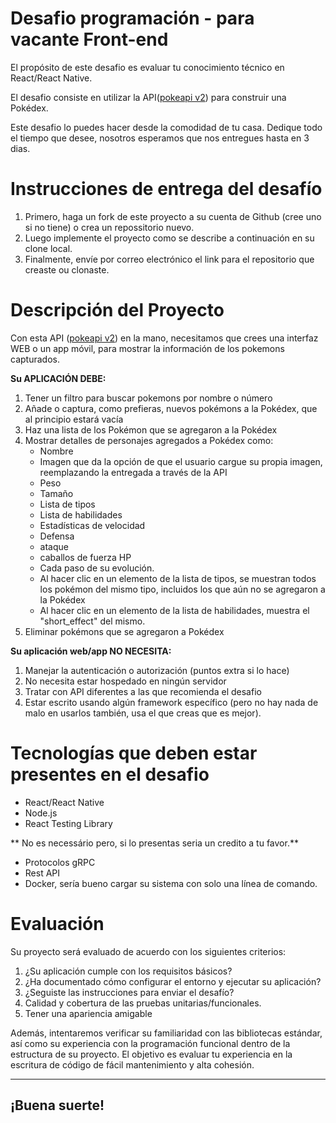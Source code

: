 # Desafio programación - para vacante Front-end


El propósito de este desafio es evaluar tu conocimiento técnico en React/React Native.

El desafio consiste en utilizar la API([pokeapi v2](https://pokeapi.co/docsv2/#)) para construir una Pokédex.

Este desafio lo puedes hacer desde la comodidad de tu casa. Dedique todo el tiempo que desee, nosotros esperamos que nos entregues hasta en 3 dias.

# Instrucciones de entrega del desafío

1. Primero, haga un fork de este proyecto a su cuenta de Github (cree uno si no tiene) o crea un repossitorio nuevo.
2. Luego implemente el proyecto como se describe a continuación en su clone local.
3. Finalmente, envíe por correo electrónico el link para el repositorio que creaste ou clonaste.

# Descripción del Proyecto

Con esta API ([pokeapi v2](https://pokeapi.co/docsv2/#)) en la mano, necesitamos que crees una interfaz WEB o un app móvil, para mostrar la información de los pokemons capturados.

**Su APLICACIÓN DEBE:**

1. Tener un filtro para buscar pokemons por nombre o número
2. Añade o captura, como prefieras, nuevos pokémons a la Pokédex, que al principio estará vacía
3. Haz una lista de los Pokémon que se agregaron a la Pokédex
4. Mostrar detalles de personajes agregados a Pokédex como:
     - Nombre
     - Imagen que da la opción de que el usuario cargue su propia imagen, reemplazando la entregada a través de la API
     - Peso
     - Tamaño
     - Lista de tipos
     - Lista de habilidades
     - Estadísticas de velocidad
     - Defensa
     - ataque
     - caballos de fuerza HP
     - Cada paso de su evolución.
     - Al hacer clic en un elemento de la lista de tipos, se muestran todos los pokémon del mismo tipo, incluidos los que aún no se agregaron a la Pokédex
     - Al hacer clic en un elemento de la lista de habilidades, muestra el "short_effect" del mismo.
5. Eliminar pokémons que se agregaron a Pokédex


**Su aplicación web/app NO NECESITA:**

1. Manejar la autenticación o autorización (puntos extra si lo hace)
2. No necesita estar hospedado en ningún servidor
3. Tratar con API diferentes a las que recomienda el desafio
4. Estar escrito usando algún framework específico (pero no hay nada de malo en usarlos también, usa el que creas que es mejor).

# Tecnologías que deben estar presentes en el desafio

- React/React Native
- Node.js
- React Testing Library

** No es necessário pero, si lo presentas seria un credito a tu favor.**

- Protocolos gRPC
- Rest API
- Docker, sería bueno cargar su sistema con solo una línea de comando.

# Evaluación

Su proyecto será evaluado de acuerdo con los siguientes criterios:

1. ¿Su aplicación cumple con los requisitos básicos?
2. ¿Ha documentado cómo configurar el entorno y ejecutar su aplicación?
3. ¿Seguiste las instrucciones para enviar el desafío?
4. Calidad y cobertura de las pruebas unitarias/funcionales.
5. Tener una apariencia amigable 

Además, intentaremos verificar su familiaridad con las bibliotecas estándar, así como su experiencia con la programación funcional dentro de la estructura de su proyecto. El objetivo es evaluar tu experiencia en la escritura de código de fácil mantenimiento y alta cohesión.

---

## ¡Buena suerte!
